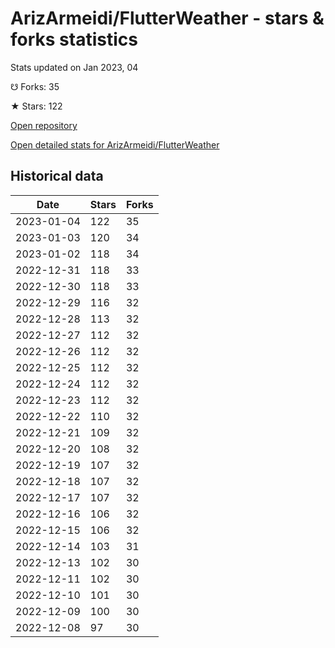 # ArizArmeidi/FlutterWeather - stars & forks statistics

Stats updated on Jan 2023, 04

☋ Forks: 35

★ Stars: 122

[Open repository](https://github.com/ArizArmeidi/FlutterWeather)

[Open detailed stats for ArizArmeidi/FlutterWeather](https://reviewgithub.com/rep/ArizArmeidi/FlutterWeather)

## Historical data
| Date | Stars | Forks |
|------|-------|-------|
| 2023-01-04 | 122 | 35 | 
| 2023-01-03 | 120 | 34 | 
| 2023-01-02 | 118 | 34 | 
| 2022-12-31 | 118 | 33 | 
| 2022-12-30 | 118 | 33 | 
| 2022-12-29 | 116 | 32 | 
| 2022-12-28 | 113 | 32 | 
| 2022-12-27 | 112 | 32 | 
| 2022-12-26 | 112 | 32 | 
| 2022-12-25 | 112 | 32 | 
| 2022-12-24 | 112 | 32 | 
| 2022-12-23 | 112 | 32 | 
| 2022-12-22 | 110 | 32 | 
| 2022-12-21 | 109 | 32 | 
| 2022-12-20 | 108 | 32 | 
| 2022-12-19 | 107 | 32 | 
| 2022-12-18 | 107 | 32 | 
| 2022-12-17 | 107 | 32 | 
| 2022-12-16 | 106 | 32 | 
| 2022-12-15 | 106 | 32 | 
| 2022-12-14 | 103 | 31 | 
| 2022-12-13 | 102 | 30 | 
| 2022-12-11 | 102 | 30 | 
| 2022-12-10 | 101 | 30 | 
| 2022-12-09 | 100 | 30 | 
| 2022-12-08 | 97 | 30 | 

